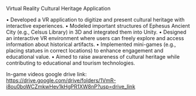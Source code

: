  Virtual Reality Cultural Heritage Application
 
• Developed a VR application to digitize and present cultural heritage 
with interactive experiences. 
• Modeled important structures of Ephesus Ancient City (e.g., Celsus 
Library) in 3D and integrated them into Unity. 
• Designed an interactive VR environment where users can freely 
explore and access information about historical artifacts. 
• Implemented mini-games (e.g., placing statues in correct locations) 
to enhance engagement and educational value. 
• Aimed to raise awareness of cultural heritage while contributing to 
educational and tourism technologies.

In-game videos google drive link: https://drive.google.com/drive/folders/1VmR-i8ou0boWCZmkwHev1kHgPR1XW8nP?usp=drive_link
